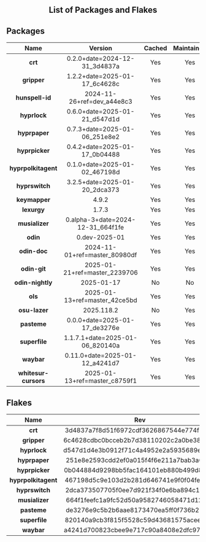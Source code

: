 <!--- This list was auto-generated. DO NOT edit this file manually. -->

<h2 align="center">List of Packages and Flakes</h2>

## Packages

| **Name** | **Version** | **Cached** | **Maintained** | **Homepage** |
| :-: | :-: | :-: | :-: | :-: |
| **crt** | 0.2.0+date=2024-12-31_3d4837a | Yes | Yes | [🌐](https://github.com/spitulax/crt) |
| **gripper** | 1.2.2+date=2025-01-17_6c4628c | Yes | Yes | [🌐](https://github.com/spitulax/gripper) |
| **hunspell-id** | 2024-11-26+ref=dev_a44e8c3 | Yes | Yes | [🌐](https://github.com/shuLhan/hunspell-id) |
| **hyprlock** | 0.6.0+date=2025-01-21_d547d1d | Yes | Yes | [🌐](https://github.com/hyprwm/hyprlock) |
| **hyprpaper** | 0.7.3+date=2025-01-06_251e8e2 | Yes | Yes | [🌐](https://github.com/hyprwm/hyprpaper) |
| **hyprpicker** | 0.4.2+date=2025-01-17_0b04488 | Yes | Yes | [🌐](https://github.com/hyprwm/hyprpicker) |
| **hyprpolkitagent** | 0.1.0+date=2025-01-02_467198d | Yes | Yes | [🌐](https://github.com/hyprwm/hyprpolkitagent) |
| **hyprswitch** | 3.2.5+date=2025-01-20_2dca373 | Yes | Yes | [🌐](https://github.com/h3rmt/hyprswitch) |
| **keymapper** | 4.9.2 | Yes | Yes | [🌐](https://github.com/houmain/keymapper) |
| **lexurgy** | 1.7.3 | Yes | Yes | [🌐](https://github.com/def-gthill/lexurgy) |
| **musializer** | 0.alpha-3+date=2024-12-31_664f1fe | Yes | Yes | [🌐](https://github.com/tsoding/musializer) |
| **odin** | 0.dev-2025-01 | Yes | Yes | [🌐](https://odin-lang.org/) |
| **odin-doc** | 2024-11-01+ref=master_80980df | Yes | Yes | [🌐](https://github.com/odin-lang/pkg.odin-lang.org) |
| **odin-git** | 2025-01-21+ref=master_2239706 | Yes | Yes | [🌐](https://odin-lang.org/) |
| **odin-nightly** | 2025-01-17 | No | No | [🌐](https://odin-lang.org/) |
| **ols** | 2025-01-13+ref=master_42ce5bd | Yes | Yes | [🌐](https://github.com/DanielGavin/ols) |
| **osu-lazer** | 2025.118.2 | No | Yes | [🌐](https://osu.ppy.sh) |
| **pasteme** | 0.0.0+date=2025-01-17_de3276e | Yes | Yes | [🌐](https://github.com/spitulax/pasteme) |
| **superfile** | 1.1.7.1+date=2025-01-06_820140a | Yes | Yes | [🌐](https://superfile.netlify.app/) |
| **waybar** | 0.11.0+date=2025-01-12_a4241d7 | Yes | Yes | [🌐](https://github.com/alexays/waybar) |
| **whitesur-cursors** | 2025-01-13+ref=master_c8759f1 | Yes | Yes | [🌐](https://github.com/vinceliuice/WhiteSur-cursors) |

## Flakes

| **Name** | **Rev** | **Maintained** | **Homepage** |
| :-: | :-: | :-: | :-: |
| **crt** | 3d4837a7f8d51f6972cdf3626867544e774f1965 | Yes | [🌐](https://github.com/spitulax/crt) |
| **gripper** | 6c4628cdbc0bcceb2b7d38110202c2a0be3813d8 | Yes | [🌐](https://github.com/spitulax/gripper) |
| **hyprlock** | d547d1d4e3b0912f71c4a4952e2a5935689e45a1 | Yes | [🌐](https://github.com/hyprwm/hyprlock) |
| **hyprpaper** | 251e8e2593cdd2ef0a015f4f6e211a7bab3a63ed | Yes | [🌐](https://github.com/hyprwm/hyprpaper) |
| **hyprpicker** | 0b044884d9298bb5fac164101eb880b499d8a5df | Yes | [🌐](https://github.com/hyprwm/hyprpicker) |
| **hyprpolkitagent** | 467198d5c9e103d2b281d646741e9f0f04fe0e8c | Yes | [🌐](https://github.com/spitulax/hyprpolkitagent) |
| **hyprswitch** | 2dca373507705f0ee7d921f34f0e6ba894c147ca | Yes | [🌐](https://github.com/H3rmt/hyprswitch) |
| **musializer** | 664f1feefc1a9fc52d50a9582746058471d12e28 | Yes | [🌐](https://github.com/spitulax/musializer) |
| **pasteme** | de3276e9c5b2b6aae8173470ea5ff0f736b28c5c | Yes | [🌐](https://github.com/spitulax/pasteme) |
| **superfile** | 820140a9cb3f815f5528c59d43681575aceef172 | Yes | [🌐](https://github.com/yorukot/superfile) |
| **waybar** | a4241d700823cbee9e717c90a8408e2dfc977b45 | Yes | [🌐](https://github.com/alexays/waybar) |

